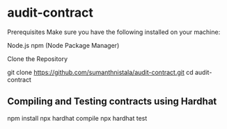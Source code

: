 # audit-contract
Prerequisites
Make sure you have the following installed on your machine:

Node.js
npm (Node Package Manager)

Clone the Repository

git clone https://github.com/sumanthnistala/audit-contract.git
cd audit-contract

## Compiling and Testing contracts using Hardhat
npm install
npx hardhat compile
npx hardhat test

